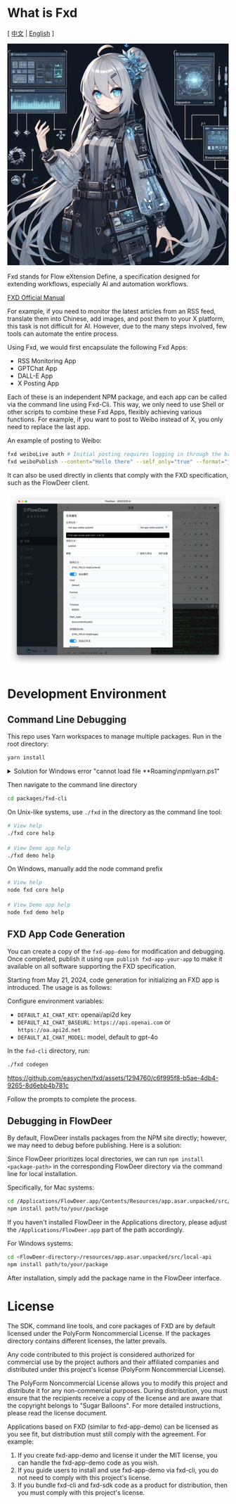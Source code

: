 # What is Fxd

[ [中文](./README.zh-cn.md) | [English](./README.md) ]

![](images/20240414114221.png)

Fxd stands for Flow eXtension Define, a specification designed for extending workflows, especially AI and automation workflows.

[FXD Official Manual](https://ft07.com/fxd/)

For example, if you need to monitor the latest articles from an RSS feed, translate them into Chinese, add images, and post them to your X platform, this task is not difficult for AI. However, due to the many steps involved, few tools can automate the entire process.

Using Fxd, we would first encapsulate the following Fxd Apps:

-   RSS Monitoring App
-   GPTChat App
-   DALL-E App
-   X Posting App

Each of these is an independent NPM package, and each app can be called via the command line using Fxd-Cli. This way, we only need to use Shell or other scripts to combine these Fxd Apps, flexibly achieving various functions. For example, if you want to post to Weibo instead of X, you only need to replace the last app.

An example of posting to Weibo:

```bash
fxd weiboLive auth # Initial posting requires logging in through the browser, no need to manually log in each time
fxd weiboPublish --content="Hello there" --self_only="true" --format="json" --headless="false"
```

It can also be used directly in clients that comply with the FXD specification, such as the FlowDeer client.

![FlowDeer](images/image.png)

# Development Environment

## Command Line Debugging

This repo uses Yarn workspaces to manage multiple packages. Run in the root directory:

```bash
yarn install
```
<details>
<summary>Solution for Windows error "cannot load file **Roaming\npm\yarn.ps1"</summary>
This error is caused by policy restrictions. Please follow these steps to resolve it:

1. Search for PowerShell, right-click to run as administrator
1. Enter `Set-ExecutionPolicy RemoteSigned` and choose Y
1. Close PowerShell and rerun the yarn command
</details>

Then navigate to the command line directory
```bash
cd packages/fxd-cli
```

On Unix-like systems, use `./fxd` in the directory as the command line tool:

```bash
# View help
./fxd core help

# View Demo app help
./fxd demo help
```
On Windows, manually add the node command prefix

```bash
# View help
node fxd core help

# View Demo app help
node fxd demo help
```

## FXD App Code Generation

You can create a copy of the `fxd-app-demo` for modification and debugging. Once completed, publish it using `npm publish fxd-app-your-app` to make it available on all software supporting the FXD specification.

Starting from May 21, 2024, code generation for initializing an FXD app is introduced. The usage is as follows:

Configure environment variables:

- `DEFAULT_AI_CHAT_KEY`: openai/api2d key
- `DEFAULT_AI_CHAT_BASEURL`: `https://api.openai.com` or `https://oa.api2d.net`
- `DEFAULT_AI_CHAT_MODEL`: model, default to gpt-4o 

In the `fxd-cli` directory, run:

```bash
./fxd codegen
```

https://github.com/easychen/fxd/assets/1294760/c6f995f8-b5ae-4db4-9265-8d6ebb4b781c

Follow the prompts to complete the process.

## Debugging in FlowDeer

By default, FlowDeer installs packages from the NPM site directly; however, we may need to debug before publishing. Here is a solution:

Since FlowDeer prioritizes local directories, we can run `npm install <package-path>` in the corresponding FlowDeer directory via the command line for local installation.

Specifically, for Mac systems:

```bash
cd /Applications/FlowDeer.app/Contents/Resources/app.asar.unpacked/src/local-api
npm install path/to/your/package
```

If you haven't installed FlowDeer in the Applications directory, please adjust the `/Applications/FlowDeer.app` part of the path accordingly.

For Windows systems:

```bash
cd <FlowDeer-directory>/resources/app.asar.unpacked/src/local-api
npm install path/to/your/package
```

After installation, simply add the package name in the FlowDeer interface.

# License

The SDK, command line tools, and core packages of FXD are by default licensed under the PolyForm Noncommercial License. If the packages directory contains different licenses, the latter prevails.

Any code contributed to this project is considered authorized for commercial use by the project authors and their affiliated companies and distributed under this project's license (PolyForm Noncommercial License).

The PolyForm Noncommercial License allows you to modify this project and distribute it for any non-commercial purposes. During distribution, you must ensure that the recipients receive a copy of the license and are aware that the copyright belongs to "Sugar Balloons". For more detailed instructions, please read the license document.

Applications based on FXD (similar to fxd-app-demo) can be licensed as you see fit, but distribution must still comply with the agreement. For example:

1. If you create fxd-app-demo and license it under the MIT license, you can handle the fxd-app-demo code as you wish.
2. If you guide users to install and use fxd-app-demo via fxd-cli, you do not need to comply with this project's license.
3. If you bundle fxd-cli and fxd-sdk code as a product for distribution, then you must comply with this project's license.